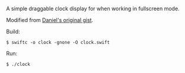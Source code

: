 
A simple draggable clock display for when working in fullscreen mode.

Modified from [Daniel's original gist](https://gist.github.com/blackgear/8dff1be2aecf62becc1718fd4e7ca675).

Build:

```
$ swiftc -o clock -gnone -O clock.swift
```

Run:

```
$ ./clock
```
